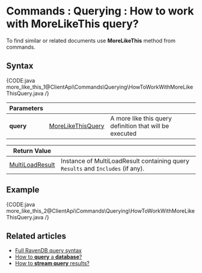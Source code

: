 # Commands : Querying : How to work with MoreLikeThis query?

To find similar or related documents use **MoreLikeThis** method from commands.

## Syntax

{CODE:java more_like_this_1@ClientApi\Commands\Querying\HowToWorkWithMoreLikeThisQuery.java /}

| Parameters | | |
| ------------- | ------------- | ----- |
| **query** | [MoreLikeThisQuery]() | A more like this query definition that will be executed |

| Return Value | |
| ------------- | ----- |
| [MultiLoadResult]() | Instance of MultiLoadResult containing query `Results` and `Includes` (if any). |

## Example

{CODE:java more_like_this_2@ClientApi\Commands\Querying\HowToWorkWithMoreLikeThisQuery.java /}

## Related articles

- [Full RavenDB query syntax](../../../Indexes/full-query-syntax)   
- [How to **query** a **database**?](../../../client-api/commands/querying/how-to-query-a-database)   
- [How to **stream query** results?](../../../client-api/commands/querying/how-to-stream-query-results)   